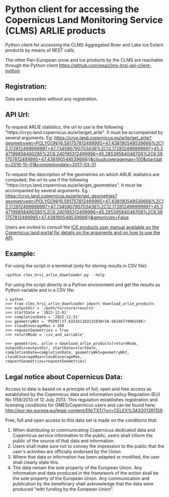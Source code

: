 # Python client for accessing the Copernicus Land Monitoring Service (CLMS) ARLIE products

Python client for accessing the CLMS Aggregated River and Lake Ice Extent products by means of REST calls.

The other Pan-European snow and ice products by the CLMS are reachable through the Python client https://github.com/eea/clms-hrsi-api-client-python

## Registration:
Data are accessible without any registration.

## API Url: 
To request ARLIE statistics, the url to use is the following "https<nolink>://cryo.land.copernicus.eu/arlie/get_arlie". It must be accompanied by several arguments. Eg: 
https://cryo.land.copernicus.eu/arlie/get_arlie?geometrywkt=POLYGON((6.591757812499995+47.438190548539666%2C12.172812499999997+47.734590790703436%2C12.172812499999997+45.347199858490285%2C6.240195312499996+45.28539584046706%2C6.591757812499995+47.438190548539666))&cloudcoveragemax=100&startdate=2016-10-01&completiondate=2017-03-31

To request the description of the geometries on which ARLIE statistics are computed, the url to use if the following "https<nolink>://cryo.land.copernicus.eu/arlie/get_geometries". It must be accompanied by several arguments.
Eg.: https://cryo.land.copernicus.eu/arlie/get_geometries?geometrywkt=POLYGON((6.591757812499995+47.438190548539666%2C12.172812499999997+47.734590790703436%2C12.172812499999997+45.347199858490285%2C6.240195312499996+45.28539584046706%2C6.591757812499995+47.438190548539666))&getonlyids=False

Users are invited to consult the [ICE products user manual available on the Copernicus land portal for details on the arguments and on how to use the API](https://land.copernicus.eu/en/products/water-bodies/high-resolution-aggregated-river-and-lake-ice-extent).

## Example:

For using the script in a terminal (only for storing results in CSV file):
```S
>python clms_hrsi_arlie_downloader.py --help

```

For using the script directly in a Python environment and get the results as Python variable and in a CSV file:
```
> python
>>> from clms_hrsi_arlie_downloader import download_arlie_products
>>> outputDir = '/path/to/store/results'
>>> startDate = '2022-12-01'
>>> completionDate = '2022-12-31'
>>> geometryWkt = 'POINT(27.633161183115938+56.56146774961596)'
>>> cloudCoverageMax = 100
>>> requestGeometries = True
>>> returnMode = 'csv_and_variable'

>>> geometries, arlie = download_arlie_products(returnMode, outputDir=outputDir, startDate=startDate, completionDate=completionDate, geometryWkt=geometryWkt, cloudCoverageMax=cloudCoverageMax, requestGeometries=requestGeometries)

```

## Legal notice about Copernicus Data:
Access to data is based on a principle of full, open and free access as established by the Copernicus data and information policy Regulation (EU) No 1159/2013 of 12 July 2013. This regulation establishes registration and licensing conditions for GMES/Copernicus users and can be found here: http://eur-lex.europa.eu/legal-content/EN/TXT/?uri=CELEX%3A32013R1159.  

Free, full and open access to this data set is made on the conditions that:  
1. When distributing or communicating Copernicus dedicated data and Copernicus service information to the public, users shall inform the public of the source of that data and information.  
2. Users shall make sure not to convey the impression to the public that the user's activities are officially endorsed by the Union.  
3. Where that data or information has been adapted or modified, the user shall clearly state this.  
4. The data remain the sole property of the European Union. Any information and data produced in the framework of the action shall be the sole property of the European Union. Any communication and publication by the beneficiary shall acknowledge that the data were produced “with funding by the European Union”.  
